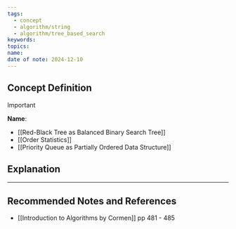 ```yaml
---
tags:
  - concept
  - algorithm/string
  - algorithm/tree_based_search
keywords: 
topics: 
name: 
date of note: 2024-12-10
---
```


## Concept Definition

>[!important]
>**Name**: 


- [[Red-Black Tree as Balanced Binary Search Tree]]
- [[Order Statistics]]
- [[Priority Queue as Partially Ordered Data Structure]]

## Explanation







-----------
##  Recommended Notes and References


- [[Introduction to Algorithms by Cormen]] pp 481 - 485